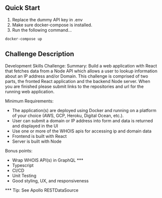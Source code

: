 ## Quick Start

1. Replace the dummy API key in .env
2. Make sure docker-compose is installed.
3. Run the following command...

```bash
docker-compose up
```

## Challenge Description

Development Skills Challenge:
Summary: 
Build a web application with React that fetches data from a Node API which allows a user to lookup information about an IP address and/or Domain. This challenge is comprised of two parts, the fronted React application and the backend Node server. When you are finished please submit links to the repositories and url for the running web application.
 
Minimum Requirements:
- The application(s) are deployed using Docker and running on a platform of your choice (AWS, GCP, Heroku, Digital Ocean, etc.).
- User can submit a domain or IP address into form and data is returned and displayed in the UI
- Use one or more of the WHOIS apis for accessing ip and domain data
- Frontend is built with React
- Server is built with Node
 
Bonus points:
- Wrap WHOIS API(s) in GraphQL ***
- Typescript
- CI/CD
- Unit Testing
- Good styling, UX, and responsiveness
 
*** Tip: See Apollo RESTDataSource
